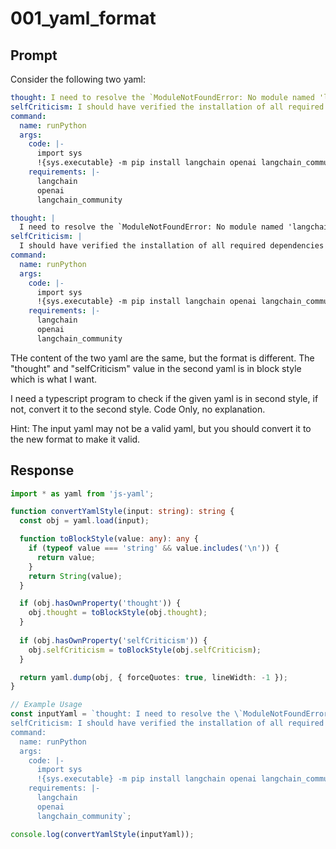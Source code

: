 # 001_yaml_format

## Prompt

Consider the following two yaml:

```yaml
thought: I need to resolve the `ModuleNotFoundError: No module named 'langchain_community'` error by ensuring that all necessary dependencies are correctly installed.
selfCriticism: I should have verified the installation of all required dependencies before running the code.
command:
  name: runPython
  args:
    code: |-
      import sys
      !{sys.executable} -m pip install langchain openai langchain_community
    requirements: |-
      langchain
      openai
      langchain_community
```

```yaml
thought: |
  I need to resolve the `ModuleNotFoundError: No module named 'langchain_community'` error by ensuring that all necessary dependencies are correctly installed.
selfCriticism: |
  I should have verified the installation of all required dependencies before running the code.
command:
  name: runPython
  args:
    code: |-
      import sys
      !{sys.executable} -m pip install langchain openai langchain_community
    requirements: |-
      langchain
      openai
      langchain_community
```

THe content of the two yaml are the same, but the format is different. The "thought" and "selfCriticism" value in the second yaml is in block style which is what I want. 

I need a typescript program to check if the given yaml is in second style, if not, convert it to the second style. Code Only, no explanation.

Hint: The input yaml may not be a valid yaml, but you should convert it to the new format to make it valid.

## Response

```typescript
import * as yaml from 'js-yaml';

function convertYamlStyle(input: string): string {
  const obj = yaml.load(input);

  function toBlockStyle(value: any): any {
    if (typeof value === 'string' && value.includes('\n')) {
      return value;
    }
    return String(value);
  }

  if (obj.hasOwnProperty('thought')) {
    obj.thought = toBlockStyle(obj.thought);
  }
  
  if (obj.hasOwnProperty('selfCriticism')) {
    obj.selfCriticism = toBlockStyle(obj.selfCriticism);
  }

  return yaml.dump(obj, { forceQuotes: true, lineWidth: -1 });
}

// Example Usage
const inputYaml = `thought: I need to resolve the \`ModuleNotFoundError: No module named 'langchain_community'\` error by ensuring that all necessary dependencies are correctly installed.
selfCriticism: I should have verified the installation of all required dependencies before running the code.
command:
  name: runPython
  args:
    code: |-                  
      import sys
      !{sys.executable} -m pip install langchain openai langchain_community     
    requirements: |- 
      langchain
      openai
      langchain_community`;

console.log(convertYamlStyle(inputYaml));
```


